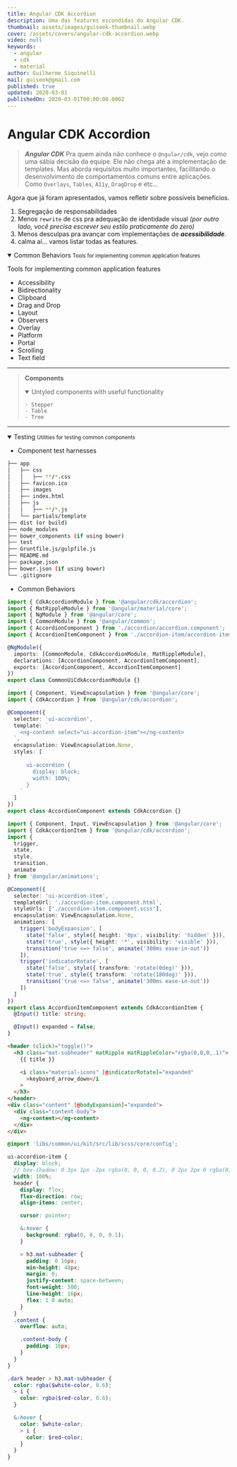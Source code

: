 ```yaml
---
title: Angular CDK Accordion
description: Uma das features escondidas do Angular CDK.
thumbnail: assets/images/guiseek-thumbnail.webp
cover: /assets/covers/angular-cdk-accordion.webp
video: null
keywords:
  - angular
  - cdk
  - material
author: Guilherme Siquinelli
mail: guiseek@gmail.com
published: true
updated: 2020-03-01
publishedOn: 2020-03-01T00:00:00.000Z
---
```


# Angular CDK Accordion

> ___Angular CDK___
> Pra quem ainda não conhece o `@ngular/cdk`, vejo como uma sábia decisão da equipe. Ele não chega até a implementação de templates. Mas aborda requisitos muito importantes, facilitando o desenvolvimento de comportamentos comuns entre aplicações. Como `Overlays`, `Tables`, `A11y`, `DragDrop` e etc...

Agora que já foram apresentados, vamos refletir sobre possíveis benefícios.

1. Segregação de responsabilidades
2. Menos `rewrite` de css pra adequação de identidade visual _(por outro lado, você precisa escrever seu estilo praticamente do zero)_
3. Menos desculpas pra avançar com implementações de ___acessibilidade___.
4. calma aí... vamos listar todas as features.

<details open>
  <summary>
  Common Behaviors
  <small>Tools for implementing common application features</small>
  </summary>
  <p>
  Tools for implementing common application features

  - Accessibility
  - Bidirectionality
  - Clipboard
  - Drag and Drop
  - Layout
  - Observers
  - Overlay
  - Platform
  - Portal
  - Scrolling
  - Text field
  </p>
</details>

----------
> __Components__
> <details open>
>  <summary>
>  Untyled components with useful functionality
>   </summary>
>   <p>
>
>     - Stepper
>     - Table
>     - Tree
>   </p>
> </details>
>

----------

<details open>
  <summary>
  Testing
  <small>Utilities for testing common components</small>
  </summary>
  <p>

  - Component test harnesses
  </p>
</details>


```bash
├── app
│   ├── css
│   │   ├── **/*.css
│   ├── favicon.ico
│   ├── images
│   ├── index.html
│   ├── js
│   │   ├── **/*.js
│   └── partials/template
├── dist (or build)
├── node_modules
├── bower_components (if using bower)
├── test
├── Gruntfile.js/gulpfile.js
├── README.md
├── package.json
├── bower.json (if using bower)
└── .gitignore
```

- Common Behaviors


```ts
import { CdkAccordionModule } from '@angular/cdk/accordion';
import { MatRippleModule } from '@angular/material/core';
import { NgModule } from '@angular/core';
import { CommonModule } from '@angular/common';
import { AccordionComponent } from './accordion/accordion.component';
import { AccordionItemComponent } from './accordion-item/accordion-item.component';

@NgModule({
  imports: [CommonModule, CdkAccordionModule, MatRippleModule],
  declarations: [AccordionComponent, AccordionItemComponent],
  exports: [AccordionComponent, AccordionItemComponent]
})
export class CommonUiCdkAccordionModule {}
```


```ts
import { Component, ViewEncapsulation } from '@angular/core';
import { CdkAccordion } from '@angular/cdk/accordion';

@Component({
  selector: 'ui-accordion',
  template: `
    <ng-content select="ui-accordion-item"></ng-content>
  `,
  encapsulation: ViewEncapsulation.None,
  styles: [
    `
      ui-accordion {
        display: block;
        width: 100%;
      }
    `
  ]
})
export class AccordionComponent extends CdkAccordion {}
```

```ts
import { Component, Input, ViewEncapsulation } from '@angular/core';
import { CdkAccordionItem } from '@angular/cdk/accordion';
import {
  trigger,
  state,
  style,
  transition,
  animate
} from '@angular/animations';

@Component({
  selector: 'ui-accordion-item',
  templateUrl: './accordion-item.component.html',
  styleUrls: ['./accordion-item.component.scss'],
  encapsulation: ViewEncapsulation.None,
  animations: [
    trigger('bodyExpansion', [
      state('false', style({ height: '0px', visibility: 'hidden' })),
      state('true', style({ height: '*', visibility: 'visible' })),
      transition('true <=> false', animate('300ms ease-in-out'))
    ]),
    trigger('indicatorRotate', [
      state('false', style({ transform: 'rotate(0deg)' })),
      state('true', style({ transform: 'rotate(180deg)' })),
      transition('true <=> false', animate('300ms ease-in-out'))
    ])
  ]
})
export class AccordionItemComponent extends CdkAccordionItem {
  @Input() title: string;

  @Input() expanded = false;
}
```

```html
<header (click)="toggle()">
  <h3 class="mat-subheader" matRipple matRippleColor="rgba(0,0,0,.1)">
    {{ title }}

    <i class="material-icons" [@indicatorRotate]="expanded"
      >keyboard_arrow_down</i
    >
  </h3>
</header>
<div class="content" [@bodyExpansion]="expanded">
  <div class="content-body">
    <ng-content></ng-content>
  </div>
</div>
```

```scss
@import 'libs/common/ui/kit/src/lib/scss/core/config';

ui-accordion-item {
  display: block;
  // box-shadow: 0 3px 1px -2px rgba(0, 0, 0, 0.2), 0 2px 2px 0 rgba(0, 0, 0, 0.14), 0 1px 5px 0 rgba(0, 0, 0, 0.12);
  width: 100%;
  header {
    display: flex;
    flex-direction: row;
    align-items: center;

    cursor: pointer;

    &:hover {
      background: rgba(0, 0, 0, 0.1);
    }

    > h3.mat-subheader {
      padding: 0 16px;
      min-height: 48px;
      margin: 0;
      justify-content: space-between;
      font-weight: 500;
      line-height: 16px;
      flex: 1 0 auto;
    }
  }
  .content {
    overflow: auto;

    .content-body {
      padding: 16px;
    }
  }
}

.dark header > h3.mat-subheader {
  color: rgba($white-color, 0.6);
  > i {
    color: rgba($red-color, 0.6);
  }

  &:hover {
    color: $white-color;
    > i {
      color: $red-color;
    }
  }
}
```